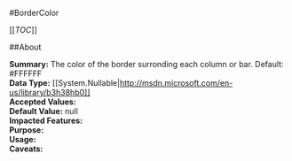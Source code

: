 #BorderColor

[[_TOC_]]

##About

**Summary:**  The color of the border surronding each column or bar. Default: #FFFFFF   
**Data Type:** [[System.Nullable|http://msdn.microsoft.com/en-us/library/b3h38hb0]]  
**Accepted Values:**   
**Default Value:** null  
**Impacted Features:**   
**Purpose:**   
**Usage:**   
**Caveats:**   

